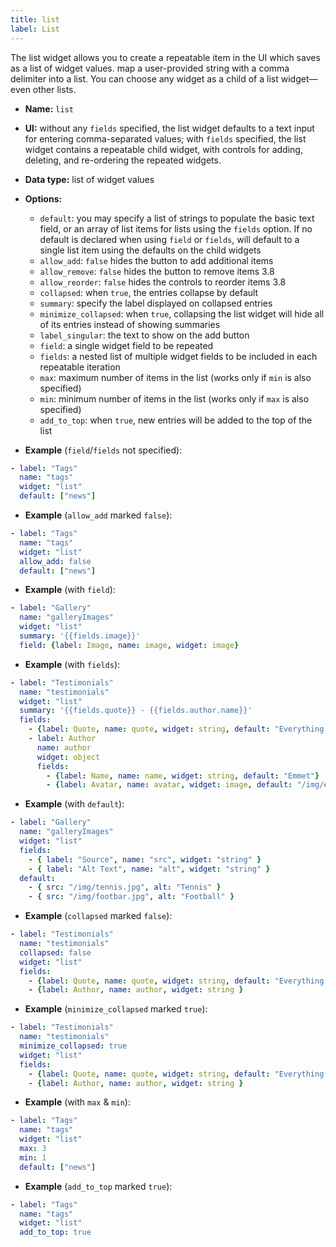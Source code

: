 ```yaml
---
title: list
label: List
---
```

The list widget allows you to create a repeatable item in the UI which saves as a list of widget values. map a user-provided string with a comma delimiter into a list. You can choose any widget as a child of a list widget—even other lists.

* **Name:** `list`
* **UI:** without any `fields` specified, the list widget defaults to a text input for entering comma-separated values; with `fields`  specified, the list widget contains a repeatable child widget, with controls for adding, deleting, and re-ordering the repeated widgets.
* **Data type:** list of widget values
* **Options:**

  * `default`: you may specify a list of strings to populate the basic text
    field, or an array of list items for lists using the `fields` option. If no
    default is declared when using `field` or `fields`, will default to a single
    list item using the defaults on the child widgets
  * `allow_add`: `false` hides the button to add additional items
  * `allow_remove`: `false` hides the button to remove items <span class="version-tag">3.8</span>
  * `allow_reorder`: `false` hides the controls to reorder items <span class="version-tag">3.8</span>
  * `collapsed`: when `true`, the entries collapse by default
  * `summary`: specify the label displayed on collapsed entries
  * `minimize_collapsed`: when `true`, collapsing the list widget will hide all of its entries instead of showing summaries
  * `label_singular`: the text to show on the add button
  * `field`: a single widget field to be repeated
  * `fields`: a nested list of multiple widget fields to be included in each repeatable iteration
  * `max`: maximum number of items in the list (works only if `min` is also specified)
  * `min`: minimum number of items in the list (works only if `max` is also specified)
  * `add_to_top`: when `true`, new entries will be added to the top of the list
* **Example** (`field`/`fields` not specified):

```yaml
- label: "Tags"
  name: "tags"
  widget: "list"
  default: ["news"]
```

* **Example** (`allow_add` marked `false`):

```yaml
- label: "Tags"
  name: "tags"
  widget: "list"
  allow_add: false
  default: ["news"]
```

* **Example** (with `field`):

```yaml
- label: "Gallery"
  name: "galleryImages"
  widget: "list"
  summary: '{{fields.image}}'
  field: {label: Image, name: image, widget: image}
```

* **Example** (with `fields`):

```yaml
- label: "Testimonials"
  name: "testimonials"
  widget: "list"
  summary: '{{fields.quote}} - {{fields.author.name}}'
  fields:
    - {label: Quote, name: quote, widget: string, default: "Everything is awesome!"}
    - label: Author
      name: author
      widget: object
      fields:
        - {label: Name, name: name, widget: string, default: "Emmet"}
        - {label: Avatar, name: avatar, widget: image, default: "/img/emmet.jpg"}
```

* **Example** (with `default`):

```yaml
- label: "Gallery"
  name: "galleryImages"
  widget: "list"
  fields:
    - { label: "Source", name: "src", widget: "string" }
    - { label: "Alt Text", name: "alt", widget: "string" }
  default:
    - { src: "/img/tennis.jpg", alt: "Tennis" }
    - { src: "/img/footbar.jpg", alt: "Football" }
```

* **Example** (`collapsed` marked `false`):

```yaml
- label: "Testimonials"
  name: "testimonials"
  collapsed: false
  widget: "list"
  fields:
    - {label: Quote, name: quote, widget: string, default: "Everything is awesome!"}
    - {label: Author, name: author, widget: string }
```

* **Example** (`minimize_collapsed` marked `true`):

```yaml
- label: "Testimonials"
  name: "testimonials"
  minimize_collapsed: true
  widget: "list"
  fields:
    - {label: Quote, name: quote, widget: string, default: "Everything is awesome!"}
    - {label: Author, name: author, widget: string }
```

* **Example** (with `max` & `min`):

```yaml
- label: "Tags"
  name: "tags"
  widget: "list"
  max: 3
  min: 1
  default: ["news"]
```

* **Example** (`add_to_top` marked `true`):

```yaml
- label: "Tags"
  name: "tags"
  widget: "list"
  add_to_top: true
```
